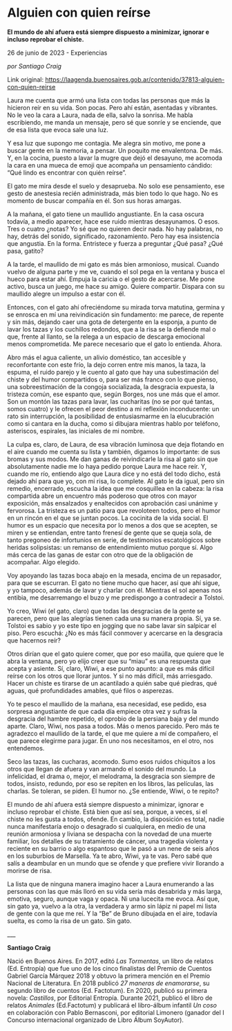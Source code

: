 # Alguien con quien reírse

**El mundo de ahí afuera está siempre dispuesto a minimizar, ignorar e incluso reprobar el chiste.**

26 de junio de 2023 - Experiencias

_por Santiago Craig_

Link original: https://laagenda.buenosaires.gob.ar/contenido/37813-alguien-con-quien-reirse



Laura me cuenta que armó una lista con todas las personas que más la hicieron reír en su vida. Son pocas. Pero ahí están, asentadas y vibrantes. No le veo la cara a Laura, nada de ella, salvo la sonrisa. Me habla escribiendo, me manda un mensaje, pero sé que sonríe y se enciende, que de esa lista que evoca sale una luz.




Y esa luz que supongo me contagia. Me alegra sin motivo, me pone a buscar gente en la memoria, a pensar. Un poquito me envalentona. De más. Y, en la cocina, puesto a lavar la mugre que dejó el desayuno, me acomoda la cara en una mueca de emoji que acompaña un pensamiento cándido: “Qué lindo es encontrar con quién reírse”.




El gato me mira desde el suelo y desaprueba. No solo ese pensamiento, ese gesto de anestesia recién administrada, más bien todo lo que hago. No es momento de buscar compañía en él. Son sus horas amargas.




A la mañana, el gato tiene un maullido angustiante. En la casa oscura todavía, a medio aparecer, hace ese ruido mientras desayunamos. O esos. Tres o cuatro ¿notas? Yo sé que no quieren decir nada. No hay palabras, no hay, detrás del sonido, significado, razonamiento. Pero hay esa insistencia que angustia. En la forma. Entristece y fuerza a preguntar ¿Qué pasa? ¿Qué pasa, gatito?




A la tarde, el maullido de mi gato es más bien armonioso, musical. Cuando vuelvo de alguna parte y me ve, cuando el sol pega en la ventana y busca el hueco para estar ahí. Empuja la caricia o el gesto de acercarse. Me pone activo, busca un juego, me hace su amigo. Quiere compartir. Dispara con su maullido alegre un impulso a estar con él.




Entonces, con el gato ahí ofreciéndome su mirada torva matutina, germina y se enrosca en mí una reivindicación sin fundamento: me parece, de repente y sin más, dejando caer una gota de detergente en la esponja, a punto de lavar los tazas y los cuchillos redondos, que a la risa se la defiende mal o que, frente al llanto, se la relega a un espacio de descarga emocional menos comprometida. Me parece necesario que el gato lo entienda. Ahora.




Abro más el agua caliente, un alivio doméstico, tan accesible y reconfortante con este frío, la dejo corren entre mis manos, la taza, la espuma, el ruido parejo y le cuento al gato que hay una subestimación del chiste y del humor compartidos o, para ser más franco con lo que pienso, una sobreestimación de la congoja socializada, la desgracia expuesta, la tristeza común, ese espanto que, según Borges, nos une más que el amor. Son un montón las tazas para lavar, las cucharitas (no se por qué tantas, somos cuatro) y le ofrecen el peor destino a mi reflexión inconducente: un rato sin interrupción, la posibilidad de entusiasmarme en la elucubración como si cantara en la ducha, como si dibujara mientras hablo por teléfono, asteriscos, espirales, las iniciales de mi nombre.




La culpa es, claro, de Laura, de esa vibración luminosa que deja flotando en el aire cuando me cuenta su lista y también, digamos lo importante: de sus bromas y sus modos. Me dan ganas de reivindicarle la risa al gato sin que absolutamente nadie me lo haya pedido porque Laura me hace reír. Y, cuando me río, entiendo algo que Laura dice y no está del todo dicho, está dejado ahí para que yo, con mi risa, lo complete. Al gato le da igual, pero sin remedio, encerrado, escucha la idea que me cosquillea en la cabeza: la risa compartida abre un encuentro más poderoso que otros con mayor exposición, más ensalzados y enaltecidos con aprobación casi unánime y fervorosa. La tristeza es un patio para que revoloteen todos, pero el humor en un rincón en el que se juntan pocos. La cocinita de la vida social. El humor es un espacio que necesita por lo menos a dos que se acepten, se miren y se entiendan, entre tanto frenesí de gente que se queja sola, de tanto pregoneo de infortunios en serie, de testimonios escatológicos sobre heridas solipsistas: un remanso de entendimiento mutuo porque sí. Algo más cerca de las ganas de estar con otro que de la obligación de acompañar. Algo elegido.




Voy apoyando las tazas boca abajo en la mesada, encima de un repasador, para que se escurran. El gato no tiene mucho que hacer, así que ahí sigue, y yo tampoco, además de lavar y charlar con él. Mientras el sol apenas nos entibia, me desarremango el buzo y me predispongo a contradecir a Tolstoi.




Yo creo, Wiwi (el gato, claro) que todas las desgracias de la gente se parecen, pero que las alegrías tienen cada una su manera propia. Sí, ya se. Tolstoi es sabio y yo este tipo en jogging que no sabe lavar sin salpicar el piso. Pero escuchá: ¿No es más fácil conmover y acercarse en la desgracia que hacernos reír?




Otros dirían que el gato quiere comer, que por eso maúlla, que quiere que le abra la ventana, pero yo elijo creer que su “miau” es una respuesta que acepta y asiente. Sí, claro, Wiwi, a ese punto apunto: a que es más difícil reírse con los otros que llorar juntos. Y si no más difícil, más arriesgado. Hacer un chiste es tirarse de un acantilado a quién sabe qué piedras, qué aguas, qué profundidades amables, qué filos o asperezas.




Yo te pesco el maullido de la mañana, esa necesidad, ese pedido, esa sorpresa angustiante de que cada día empiece otra vez y sufras la desgracia del hambre repetido, el oprobio de la persiana baja y del mundo aparte. Claro, Wiwi, nos pasa a todos. Más o menos parecido. Pero más te agradezco el maullido de la tarde, el que me quiere a mí de compañero, el que parece elegirme para jugar. En uno nos necesitamos, en el otro, nos entendemos.




Seco las tazas, las cucharas, acomodo. Sumo esos ruidos chiquitos a los otros que llegan de afuera y van armando el sonido del mundo. La infelicidad, el drama o, mejor, el melodrama, la desgracia son siempre de todos, insisto, redundo, por eso se repiten en los libros, las películas, las charlas. Se toleran, se piden. El humor no. ¿Se entiende, Wiwi, o te repito?




El mundo de ahí afuera está siempre dispuesto a minimizar, ignorar e incluso reprobar el chiste. Está bien que así sea, porque, a veces, si el chiste no les gusta a todos, ofende. En cambio, la disposición es total, nadie nunca manifestaría enojo o desagrado si cualquiera, en medio de una reunión armoniosa y liviana se despacha con la novedad de una muerte familiar, los detalles de su tratamiento de cáncer, una tragedia violenta y reciente en su barrio o algo espantoso que le pasó a un nene de seis años en los suburbios de Marsella. Ya te abro, Wiwi, ya te vas. Pero sabé que salís a deambular en un mundo que se ofende y que prefiere vivir llorando a morirse de risa.




La lista que de ninguna manera imagino hacer a Laura enumerando a las personas con las que más lloró en su vida sería más desabrida y más larga, emotiva, seguro, aunque vaga y opaca. Ni una lucecita me evoca. Así que, sin gato ya, vuelvo a la otra, la verdadera y armo sin lápiz ni papel mi lista de gente con la que me reí. Y la “Be” de Bruno dibujada en el aire, todavía suelta, es como la risa de un gato. Sin gato.




\_\_\_




**Santiago Craig**




Nació en Buenos Aires. En 2017, editó *Las Tormentas*, un libro de relatos (Ed. Entropía) que fue uno de los cinco finalistas del Premio de Cuentos Gabriel García Márquez 2018 y obtuvo la primera mención en el Premio Nacional de Literatura. En 2018 publicó *27 maneras de enamorarse*, su segundo libro de cuentos (Ed. Factotum). En 2020, publicó su primera novela: *Castillos*, por Editorial Entropía. Durante 2021, publicó el libro de relatos *Animales* (Ed.Factotum) y publicará el libro-álbum infantil *Un coso* en colaboración con Pablo Bernasconi, por editorial Limonero (ganador del I Concurso internacional organizado de Libro Álbum SoyAutor).



